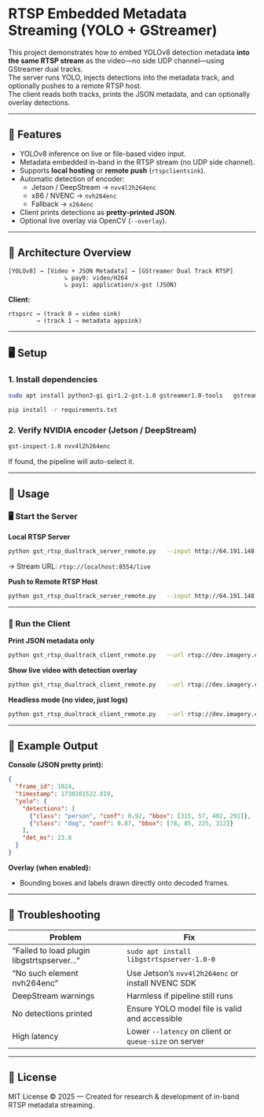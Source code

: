 # RTSP Embedded Metadata Streaming (YOLO + GStreamer)

This project demonstrates how to embed YOLOv8 detection metadata **into the same RTSP stream** as the video—no side UDP channel—using GStreamer dual tracks.  
The server runs YOLO, injects detections into the metadata track, and optionally pushes to a remote RTSP host.  
The client reads both tracks, prints the JSON metadata, and can optionally overlay detections.

---

## 🚀 Features
- YOLOv8 inference on live or file-based video input.
- Metadata embedded in-band in the RTSP stream (no UDP side channel).
- Supports **local hosting** or **remote push** (`rtspclientsink`).
- Automatic detection of encoder:
  - Jetson / DeepStream → `nvv4l2h264enc`
  - x86 / NVENC → `nvh264enc`
  - Fallback → `x264enc`
- Client prints detections as **pretty-printed JSON**.
- Optional live overlay via OpenCV (`--overlay`).

---

## 🧠 Architecture Overview
```
[YOLOv8] → [Video + JSON Metadata] → [GStreamer Dual Track RTSP]
                ↳ pay0: video/H264
                ↳ pay1: application/x-gst (JSON)
```

**Client:**
```
rtspsrc → (track 0 → video sink)
        → (track 1 → metadata appsink)
```

---

## 🖥️ Setup

### 1. Install dependencies
```bash
sudo apt install python3-gi gir1.2-gst-1.0 gstreamer1.0-tools   gstreamer1.0-plugins-base gstreamer1.0-plugins-good   gstreamer1.0-plugins-bad gstreamer1.0-plugins-ugly   gstreamer1.0-libav gstreamer1.0-rtsp

pip install -r requirements.txt
```

### 2. Verify NVIDIA encoder (Jetson / DeepStream)
```bash
gst-inspect-1.0 nvv4l2h264enc
```
If found, the pipeline will auto-select it.

---

## 🧩 Usage

### 🖥️ Start the Server

**Local RTSP Server**
```bash
python gst_rtsp_dualtrack_server_remote.py   --input http://64.191.148.57/mjpg/video.mjpg   --model yolov8n.pt   --port 8554   --path /live
```
→ Stream URL: `rtsp://localhost:8554/live`

**Push to Remote RTSP Host**
```bash
python gst_rtsp_dualtrack_server_remote.py   --input http://64.191.148.57/mjpg/video.mjpg   --model yolov8n.pt   --output rtsp://dev.imagery.comp-dev.org:8554/test-meta
```

---

### 🧭 Run the Client

**Print JSON metadata only**
```bash
python gst_rtsp_dualtrack_client_remote.py   --url rtsp://dev.imagery.comp-dev.org:8554/test-meta
```

**Show live video with detection overlay**
```bash
python gst_rtsp_dualtrack_client_remote.py   --url rtsp://dev.imagery.comp-dev.org:8554/test-meta   --overlay
```

**Headless mode (no video, just logs)**
```bash
python gst_rtsp_dualtrack_client_remote.py   --url rtsp://dev.imagery.comp-dev.org:8554/test-meta   --no-video
```

---

## 🧩 Example Output

**Console (JSON pretty print):**
```json
{
  "frame_id": 1024,
  "timestamp": 1730201522.819,
  "yolo": {
    "detections": [
      {"class": "person", "conf": 0.92, "bbox": [315, 57, 402, 291]},
      {"class": "dog", "conf": 0.87, "bbox": [78, 85, 225, 312]}
    ],
    "det_ms": 23.8
  }
}
```

**Overlay (when enabled):**
- Bounding boxes and labels drawn directly onto decoded frames.

---

## 🧰 Troubleshooting

| Problem | Fix |
|----------|------|
| “Failed to load plugin libgstrtspserver…” | `sudo apt install libgstrtspserver-1.0-0` |
| “No such element nvh264enc” | Use Jetson’s `nvv4l2h264enc` or install NVENC SDK |
| DeepStream warnings | Harmless if pipeline still runs |
| No detections printed | Ensure YOLO model file is valid and accessible |
| High latency | Lower `--latency` on client or `queue-size` on server |

---

## 🧩 License
MIT License © 2025 — Created for research & development of in-band RTSP metadata streaming.
